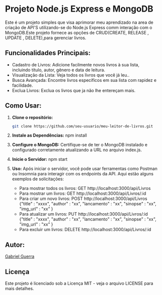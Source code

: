 # Projeto Node.js Express e MongoDB

Este é um projeto simples que visa aprimorar meu aprendizado na area de criação de API'S utilizando-se do Node.js Express comm interação com o MongoDB.Este projeto fornece as opções de CRUD(CREATE, RELEASE , UPDATE , DELETE),para gerenciar livros.

## Funcionalidades Principais:

- Cadastro de Livros: Adicione facilmente novos livros à sua lista, incluindo título, autor, gênero e data de leitura.
- Visualização da Lista: Veja todos os livros que você já leu..
- Busca Avançada: Encontre livros específicos em sua lista com rapidez e facilidade.
- Exclua Livros: Exclua os livros que ja não lhe entereçam mais.

## Como Usar:

1. **Clone o repositório:**
    ```bash
    git clone https://github.com/seu-usuario/meu-leitor-de-livros.git

2. **Instale as Dependências:**
    npm install

3. **Configure o MongoDB:**
    Certifique-se de ter o MongoDB instalado e configurado corretamente atualizando a URL no arquivo index.js.
    
4. **Inicie o Servidor:**
    npm start

5. **Uso:**
    Após iniciar o servidor, você pode usar ferramentas como Postman ou Insomnia para interagir com os endpoints da API. Aqui estão alguns exemplos de solicitações:
    - Para mostrar todos os livros: GET http://localhost:3000/api/Livros
    - Para mostrar um livros: GET http://localhost:3000/api/Livros/:id
    - Para criar um novo livros: POST http://localhost:3000/api/Livros {"title" : "xxxx", "author" : "xx", "lancamento" : "xx", "sinopse" : "xx", "img_url" : "xx" }
    - Para atualizar um livros: PUT http://localhost:3000/api/Livros/:id {"title" : "xxxx", "author" : "xx", "lancamento" : "xx", "sinopse" : "xx", "img_url" : "xx" }
    - Para excluir um livros: DELETE http://localhost:3000/api/Livros/:id


## Autor:
[Gabriel Guerra](https://github.com/guerrastech)

## Licença

Este projeto é licenciado sob a Licença MIT - veja o arquivo LICENSE para mais detalhes.

